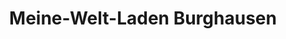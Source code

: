 ---
title: "Meine-Welt-Laden Burghausen"
url: /burghausen/meine-welt-laden-burghausen/
shop: Lebensmittel
---